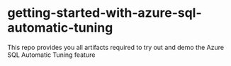 # getting-started-with-azure-sql-automatic-tuning
This repo provides you all artifacts required to try out and demo the Azure SQL Automatic Tuning feature
